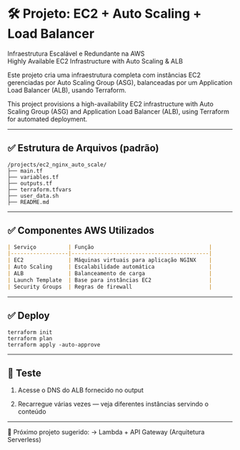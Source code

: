 # 🛠️ Projeto: EC2 + Auto Scaling + Load Balancer  
Infraestrutura Escalável e Redundante na AWS  
Highly Available EC2 Infrastructure with Auto Scaling & ALB

Este projeto cria uma infraestrutura completa com instâncias EC2 gerenciadas por Auto Scaling Group (ASG), balanceadas por um Application Load Balancer (ALB), usando Terraform.

This project provisions a high-availability EC2 infrastructure with Auto Scaling Group (ASG) and Application Load Balancer (ALB), using Terraform for automated deployment.

---

## ✅ Estrutura de Arquivos (padrão)
```
/projects/ec2_nginx_auto_scale/
├── main.tf
├── variables.tf
├── outputs.tf
├── terraform.tfvars
├── user_data.sh
├── README.md
```
---

## ✅ Componentes AWS Utilizados

```markdown
| Serviço          | Função                                    |
|------------------|-------------------------------------------|
| EC2              | Máquinas virtuais para aplicação NGINX    |
| Auto Scaling     | Escalabilidade automática                 |
| ALB              | Balanceamento de carga                    |
| Launch Template  | Base para instâncias EC2                  |
| Security Groups  | Regras de firewall                        |
```
---

## ✅ Deploy
```
terraform init
terraform plan
terraform apply -auto-approve
```
---

## 🧪 Teste

1. Acesse o DNS do ALB fornecido no output

2. Recarregue várias vezes — veja diferentes instâncias servindo o conteúdo
---

📘 Próximo projeto sugerido:
→ Lambda + API Gateway (Arquitetura Serverless)
